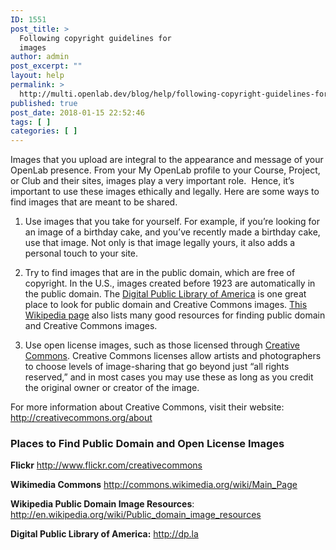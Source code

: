```yaml
---
ID: 1551
post_title: >
  Following copyright guidelines for
  images
author: admin
post_excerpt: ""
layout: help
permalink: >
  http://multi.openlab.dev/blog/help/following-copyright-guidelines-for-images/
published: true
post_date: 2018-01-15 22:52:46
tags: [ ]
categories: [ ]
---
```

Images that you upload are integral to the appearance and message of your OpenLab presence. From your My OpenLab profile to your Course, Project, or Club and their sites, images play a very important role.  Hence, it’s important to use these images ethically and legally. Here are some ways to find images that are meant to be shared.

1. Use images that you take for yourself. For example, if you’re looking for an image of a birthday cake, and you’ve recently made a birthday cake, use that image. Not only is that image legally yours, it also adds a personal touch to your site.

2. Try to find images that are in the public domain, which are free of copyright. In the U.S., images created before 1923 are automatically in the public domain. The <a href="http://dp.la/">Digital Public Library of America</a> is one great place to look for public domain and Creative Commons images. <a href="http://en.wikipedia.org/wiki/Wikipedia:Public_domain_image_resources">This Wikipedia page</a> also lists many good resources for finding public domain and Creative Commons images.

3. Use open license images, such as those licensed through <a href="http://creativecommons.org/licenses/">Creative Commons</a>. Creative Commons licenses allow artists and photographers to choose levels of image-sharing that go beyond just “all rights reserved,” and in most cases you may use these as long as you credit the original owner or creator of the image.

For more information about Creative Commons, visit their website:
<a href="http://creativecommons.org/about" target="_blank" rel="noopener"> http://creativecommons.org/about</a>
<h3><strong>Places to Find Public Domain and Open License Images</strong></h3>
<strong>Flickr</strong>
<a href="http://www.flickr.com/creativecommons/" target="_blank" rel="noopener"> http://www.flickr.com/creativecommons</a>

<strong>Wikimedia Commons</strong>
<a href="http://commons.wikimedia.org/wiki/Main_Page" target="_blank" rel="noopener"> http://commons.wikimedia.org/wiki/Main_Page</a>

<strong>Wikipedia Public Domain Image Resources</strong>:
<a href="http://en.wikipedia.org/wiki/Public_domain_image_resources" target="_blank" rel="noopener"> http://en.wikipedia.org/wiki/Public_domain_image_resources</a>

<strong>Digital Public Library of America:</strong>
<a href="http://dp.la/">http://dp.la</a>
